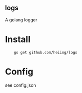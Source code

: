 logs
-----

A golang logger


Install
========

```
	go get github.com/heiing/logs
```


Config
========

see config.json



